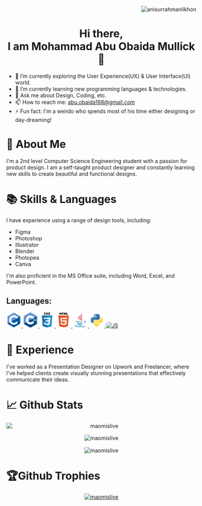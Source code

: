<p align="right"> <img src="https://komarev.com/ghpvc/?username=maomislive&label=Profile%20views&color=0e75b6&style=flat" alt="anisurrahmanlikhon" /> </p>

<div align="center"><h1> Hi there, <br>I am Mohammad Abu Obaida Mullick👋 </h1></div>
 


* 🔭 I’m currently exploring the User Experience(UX) & User Interface(UI) world.
* 🌱 I’m currently learning new programming languages & technologies.
* 💬 Ask me about Design, Coding, etc.
* 📫 How to reach me: abu.obaida168@gmail.com
* ⚡ Fun fact: I'm a weirdo who spends most of his time either designing or day-dreaming!
  
# :speech_balloon: About Me
I'm a 2nd level Computer Science Engineering student with a passion for product design. I am a self-taught product designer and constantly learning new skills to create beautiful and functional designs.

# 📚 Skills & Languages
I have experience using a range of design tools, including:
* Figma
* Photoshop
* Illustrator
* Blender
* Photopea
* Canva  
    
I'm also proficient in the MS Office suite, including Word, Excel, and PowerPoint.

<h2 style: "display:block;">Languages:</h2>
<a href="https://www.cprogramming.com/" target="_blank" rel="noreferrer"> <img src="https://raw.githubusercontent.com/devicons/devicon/master/icons/c/c-original.svg" alt="c" width="40" height="40"/> </a>
<a href="https://www.w3schools.com/cpp/" target="_blank" rel="noreferrer"> <img src="https://raw.githubusercontent.com/devicons/devicon/master/icons/cplusplus/cplusplus-original.svg" alt="cplusplus" width="40" height="40"/> </a>
<a href="https://www.w3schools.com/css/" target="_blank" rel="noreferrer"> <img src="https://raw.githubusercontent.com/devicons/devicon/master/icons/css3/css3-original-wordmark.svg" alt="css3" width="40" height="40"/> </a>
<a href="https://www.w3.org/html/" target="_blank" rel="noreferrer"> <img src="https://raw.githubusercontent.com/devicons/devicon/master/icons/html5/html5-original-wordmark.svg" alt="html5" width="40" height="40"/> </a>
<a href="https://www.java.com" target="_blank" rel="noreferrer"> <img src="https://raw.githubusercontent.com/devicons/devicon/master/icons/java/java-original.svg" alt="java" width="40" height="40"/> </a>
<a href="https://www.python.org" target="_blank" rel="noreferrer"> <img src="https://raw.githubusercontent.com/devicons/devicon/master/icons/python/python-original.svg" alt="python" width="40" height="40"/> </a>
<a href="https://www.javascript.com/" target="_blank" rel="noreferrer"> <img src="https://upload.wikimedia.org/wikipedia/commons/6/6a/JavaScript-logo.png" alt="JS" width="40" height="40" style = "border-radius : 5px;"/> </a>
  
# 💼 Experience
I've worked as a Presentation Designer on Upwork and Freelancer, where I've helped clients create visually stunning presentations that effectively communicate their ideas.

# 📈 Github Stats

<div align="center">
<p><img align="center" src="https://github-readme-stats.vercel.app/api/top-langs?username=maomislive&show_icons=true&locale=en&layout=compact" alt="maomislive" style="display: block; margin: 0 auto;"/></p>
<p><img align="center" src="https://github-readme-stats.vercel.app/api?username=maomislive&show_icons=true&locale=en" alt="maomislive" /></p>
<p><img align="center" src="https://github-readme-streak-stats.herokuapp.com/?user=maomislive&" alt="maomislive" /></p>
</div>

# 🏆Github Trophies
<div align="center">
<a href="https://github.com/ryo-ma/github-profile-trophy"><img src="https://github-profile-trophy.vercel.app/?username=maomislive&margin-w=20" alt="maomislive" /></a> </p>
</div>
